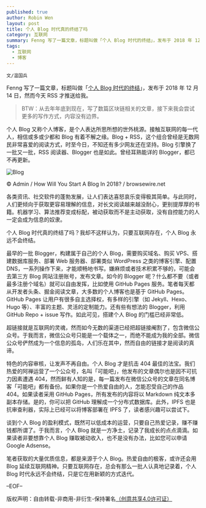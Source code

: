 ```yaml
---
published: true
author: Robin Wen
layout: post
title: 个人 Blog 时代真的终结了吗
category: 互联网
summary: Fenng 写了一篇文章，标题叫做「个人 Blog 时代的终结」，发布于 2018 年 12 月 14 日，然而今天 RSS 才推送给我。笔者获取的大量优质信息，都是来源于个人 Blog。热爱自由的即刻，或许还会用 Blog 延续互联网精神。只要互联网存在，总会有那么一批人认真地记录着，个人 Blog 时代永远不会终结，只是它在用新颖的方式迭代。
tags:
  - 互联网
  - 博客
---
```


`文/温国兵`

Fenng 写了一篇文章，标题叫做「[个人 Blog 时代的终结](http://dbanotes.net/review/blog-is-over.html)」，发布于 2018 年 12 月 14 日，然而今天 RSS 才推送给我。

> BTW：从去年年底到现在，写了数篇区块链相关的文章，接下来我会尝试更多的写作方式，内容没有边界。

个人 Blog 又称个人博客，是个人表达所思所想的世外桃源。接触互联网的每一代人，相信或多或少都和 Blog 有着不解之缘。Blog + RSS，这个组合曾经是无数网民非常喜爱的阅读方式，时至今日，不知还有多少网友还在坚持。Blog 引擎换了一批又一批，RSS 阅读器、Blogger 也是如此。曾经耳熟能详的 Blogger，都已不再更新。

![Blog](https://i.imgur.com/qql5WdN.jpg)

© Admin / How Will You Start A Blog In 2018? / browsewire.net

各类资讯、社交软件的蓬勃发展，让人们表达喜怒哀乐变得极其简单。与此同时，人们更倾向于获取更容易理解的信息，对长文阅读越来越没耐心，更别提厚厚的书籍。机器学习、算法推荐变成标配，被动获取而不是主动获取，没有自控能力的人一定会成为信息的奴隶。

个人 Blog 时代真的终结了吗？我却不这样认为，只要互联网存在，个人 Blog 永远不会终结。

最早的一批 Blogger，构建属于自己的个人 Blog，需要购买域名、购买 VPS、搭建数据库服务、部署 Web 服务器、部署类似 WordPress 之类的博客引擎、配置 DNS，一系列操作下来，才能顺畅地书写。嫌麻烦或者技术积累不够的，可能会去第三方 Blog 网站注册账号，发布文章。如今的 Blogger 呢？什么都不要（或者最多注册个域名）就可以自由发挥，比如使用 GitHub Pages 服务。笔者每天都从开发者头条、掘金阅读文章，大多数的个人博客也是基于 GitHub Pages。GitHub Pages 让用户有很多自主选择权，有多样的引擎（如 Jekyll、Hexo、Hugo 等）、丰富的主题、灵活的定制能力。还有些有想法的 Blogger，利用 GitHub Repo + issue 写作。如此可见，搭建个人 Blog 的门槛已经非常低。

超链接就是互联网的灵魂，然而如今无数的渠道已经把超链接阉割了，包含微信公众号。于我而言，微信公众号只能是一个载体之一，而绝不能成为我的全部。微信公众号俨然成为一个信息的孤岛，人们乐在其中，然而自由的链接才是阅读的真谛。

特色的内容审核，让发声不再自由。个人 Blog 才是抗击 404 最佳的法宝。我们热爱的阿禅运营了一个公众号，名叫「可能吧」，他发布的文章偶尔也是因不可抗力因素遭遇 404，然而鲜有人知的是，每一篇发布在微信公众号的文章在同名博客「可能吧」都有备份。如果你是一个热爱自由的人，怎能忍受自己的作品 404。如果读者采用 GitHub Pages，所有发布的内容将以 Markdown 纯文本多副本存储。是的，你可以把 GitHub 理解成一个分布式数据库。此外，IPFS 也是抗审查利器，实际上已经可以将博客部署在 IPFS 了，读者感兴趣可以尝试下。

谈到个人 Blog 的盈利模式，既然可以低成本的运营，只要自己热爱记录，赚不赚钱都所谓了。于我而言，个人 Blog 就是一方净土，记录了我成长的点点滴滴。如果读者非要想靠个人 Blog 赚取被动收入，也不是没有办法，比如您可以申请 Google Adsense。

笔者获取的大量优质信息，都是来源于个人 Blog。热爱自由的极客，或许还会用 Blog 延续互联网精神。只要互联网存在，总会有那么一批人认真地记录着，个人 Blog 时代永远不会终结，只是它在用新颖的方式迭代。

–EOF–

版权声明：自由转载-非商用-非衍生-保持署名<a href="http://creativecommons.org/licenses/by-nc-nd/4.0/deed.zh" target="_blank">（创意共享4.0许可证）</a>


